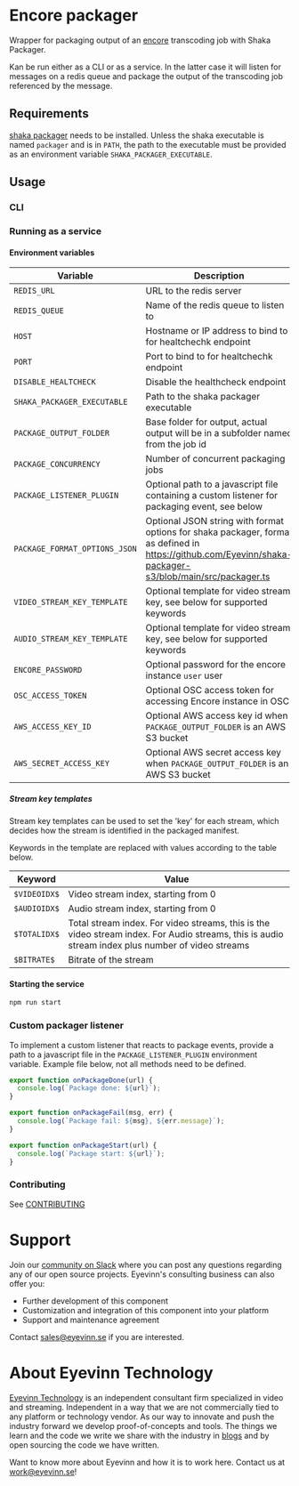 # Encore packager

Wrapper for packaging output of an [encore](https://github.com/svt/encore) transcoding job with Shaka Packager.

Kan be run either as a CLI or as a service. In the latter case it will listen for messages on a redis queue and
package the output of the transcoding job referenced by the message.

## Requirements

[shaka packager](https://github.com/shaka-project/shaka-packager) needs to be installed. Unless the shaka executable is named `packager` and is in `PATH`, the path to the executable must be provided as an environment variable `SHAKA_PACKAGER_EXECUTABLE`.

## Usage

### CLI

### Running as a service

#### Environment variables

| Variable                      | Description                                                                                                                                              | Default value  |
|-------------------------------|----------------------------------------------------------------------------------------------------------------------------------------------------------|----------------|
| `REDIS_URL`                   | URL to the redis server                                                                                                                                  | `redis://localhost:6379` |
| `REDIS_QUEUE`                 | Name of the redis queue to listen to                                                                                                                     | `packaging-queue` |
| `HOST`                        | Hostname or IP address to bind to for healtchechk endpoint                                                                                               | `0.0.0.0`      |
| `PORT`                        | Port to bind to for healtchechk endpoint                                                                                                                 | `8000`         |
| `DISABLE_HEALTCHECK`          | Disable the healthcheck endpoint                                                                                                                         | `false`        |
| `SHAKA_PACKAGER_EXECUTABLE`   | Path to the shaka packager executable                                                                                                                    | `packager`     |
| `PACKAGE_OUTPUT_FOLDER`       | Base folder for output, actual output will be in a subfolder named from the job id                                                                       | `packaged`     |
| `PACKAGE_CONCURRENCY`         | Number of concurrent packaging jobs                                                                                                                      | `1`            |
| `PACKAGE_LISTENER_PLUGIN`     | Optional path to a javascript file containing a custom listener for packaging event, see below                                                           |                |
| `PACKAGE_FORMAT_OPTIONS_JSON` | Optional JSON string with format options for shaka packager, format as defined in https://github.com/Eyevinn/shaka-packager-s3/blob/main/src/packager.ts |
| `VIDEO_STREAM_KEY_TEMPLATE`   | Optional template for video stream key, see below for supported keywords                                                                                 | `$VIDEOIDX$_$BITRATE$` |
| `AUDIO_STREAM_KEY_TEMPLATE`   | Optional template for video stream key, see below for supported keywords                                                                                 | `$AUDIOIDX$`   |
| `ENCORE_PASSWORD`             | Optional password for the encore instance `user` user                                                                                                    |                |
| `OSC_ACCESS_TOKEN`            | Optional OSC access token for accessing Encore instance in OSC                                                                                           |                |
| `AWS_ACCESS_KEY_ID`           | Optional AWS access key id when `PACKAGE_OUTPUT_FOLDER` is an AWS S3 bucket                                                                              |                |
| `AWS_SECRET_ACCESS_KEY`       | Optional AWS secret access key when `PACKAGE_OUTPUT_FOLDER` is an AWS S3 bucket                                                                          |                |

##### Stream key templates
Stream key templates can be used to set the 'key' for each stream, which decides how the stream is identified in the packaged manifest.

Keywords in the template are replaced with values according to the table below.

| Keyword | Value                                                                                                                                             |
|---------|---------------------------------------------------------------------------------------------------------------------------------------------------|
| `$VIDEOIDX$` | Video stream index, starting from 0                                                                                                               |
| `$AUDIOIDX$` | Audio stream index, starting from 0                                                                                                               |
| `$TOTALIDX$` | Total stream index. For video streams, this is the video stream index. For Audio streams, this is audio stream index plus number of video streams |
| `$BITRATE$` | Bitrate of the stream                                                                                                                             |


#### Starting the service

```bash
npm run start
```

### Custom packager listener

To implement a custom listener that reacts to package events, provide a path to a javascript file
in the `PACKAGE_LISTENER_PLUGIN` environment variable. Example file below, not all methods need to be defined.

```javascript
export function onPackageDone(url) {
  console.log(`Package done: ${url}`);
}

export function onPackageFail(msg, err) {
  console.log(`Package fail: ${msg}, ${err.message}`);
}

export function onPackageStart(url) {
  console.log(`Package start: ${url}`);
}
```

<!--

## Requirements
Add any external project dependencies such as node.js version etc here

## Installation / Usage

Add clear instructions on how to use the project here

## Development

Add clear instructions on how to start development of the project here

-->

### Contributing

See [CONTRIBUTING](CONTRIBUTING.md)

# Support

Join our [community on Slack](http://slack.streamingtech.se) where you can post any questions regarding any of our open source projects. Eyevinn's consulting business can also offer you:

- Further development of this component
- Customization and integration of this component into your platform
- Support and maintenance agreement

Contact [sales@eyevinn.se](mailto:sales@eyevinn.se) if you are interested.

# About Eyevinn Technology

[Eyevinn Technology](https://www.eyevinntechnology.se) is an independent consultant firm specialized in video and streaming. Independent in a way that we are not commercially tied to any platform or technology vendor. As our way to innovate and push the industry forward we develop proof-of-concepts and tools. The things we learn and the code we write we share with the industry in [blogs](https://dev.to/video) and by open sourcing the code we have written.

Want to know more about Eyevinn and how it is to work here. Contact us at work@eyevinn.se!
